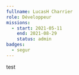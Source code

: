 ```yaml
---
fullname: LucasH Charrier
role: Développeur
missions:
  - start: 2021-05-11
    end: 2021-08-29
    status: admin
badges:
  - segur
---
```


test
